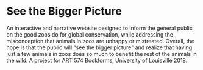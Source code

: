 # See the Bigger Picture
An interactive and narrative website designed to inform the general public on the good zoos do for global conservation, while addressing the misconception that animals in zoos are unhappy or mistreated. Overall, the hope is that the public will "see the bigger picture" and realize that having just a few animals in zoos does so much to benefit the rest of the animals in the wild. A project for ART 574 Bookforms, University of Louisville 2018.
